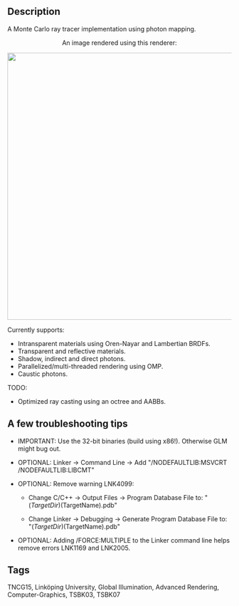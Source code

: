 ## Description
A Monte Carlo ray tracer implementation using photon mapping. 

<p align="center">
An image rendered using this renderer:
</p>
<p align="center">
<img src="https://github.com/Friduric/raytracer/blob/master/final.png" width="600" height="600">
</p>

Currently supports:
- Intransparent materials using Oren-Nayar and Lambertian BRDFs.
- Transparent and reflective materials.
- Shadow, indirect and direct photons.
- Parallelized/multi-threaded rendering using OMP.
- Caustic photons.

TODO: 
- Optimized ray casting using an octree and AABBs.

## A few troubleshooting tips
- IMPORTANT: Use the 32-bit binaries (build using x86!). Otherwise GLM might bug out.

- OPTIONAL: Linker -> Command Line -> Add "/NODEFAULTLIB:MSVCRT /NODEFAULTLIB:LIBCMT"

- OPTIONAL: Remove warning LNK4099:

  - Change C/C++ -> Output Files -> Program Database File to: "$(TargetDir)$(TargetName).pdb"

  - Change Linker -> Debugging -> Generate Program Database File to: "$(TargetDir)$(TargetName).pdb"

- OPTIONAL: Adding /FORCE:MULTIPLE to the Linker command line helps remove errors LNK1169 and LNK2005.

## Tags
TNCG15, Linköping University, Global Illumination, Advanced Rendering, Computer-Graphics, TSBK03, TSBK07
